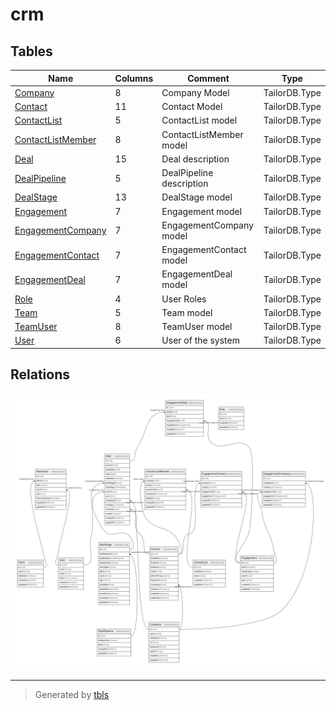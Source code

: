 # crm

## Tables

| Name | Columns | Comment | Type |
| ---- | ------- | ------- | ---- |
| [Company](Company.md) | 8 | Company Model | TailorDB.Type |
| [Contact](Contact.md) | 11 | Contact Model | TailorDB.Type |
| [ContactList](ContactList.md) | 5 | ContactList model | TailorDB.Type |
| [ContactListMember](ContactListMember.md) | 8 | ContactListMember model | TailorDB.Type |
| [Deal](Deal.md) | 15 | Deal description | TailorDB.Type |
| [DealPipeline](DealPipeline.md) | 5 | DealPipeline description | TailorDB.Type |
| [DealStage](DealStage.md) | 13 | DealStage model | TailorDB.Type |
| [Engagement](Engagement.md) | 7 | Engagement model | TailorDB.Type |
| [EngagementCompany](EngagementCompany.md) | 7 | EngagementCompany model | TailorDB.Type |
| [EngagementContact](EngagementContact.md) | 7 | EngagementContact model | TailorDB.Type |
| [EngagementDeal](EngagementDeal.md) | 7 | EngagementDeal model | TailorDB.Type |
| [Role](Role.md) | 4 | User Roles | TailorDB.Type |
| [Team](Team.md) | 5 | Team model | TailorDB.Type |
| [TeamUser](TeamUser.md) | 8 | TeamUser model | TailorDB.Type |
| [User](User.md) | 6 | User of the system | TailorDB.Type |

## Relations

![er](schema.svg)

---

> Generated by [tbls](https://github.com/k1LoW/tbls)
